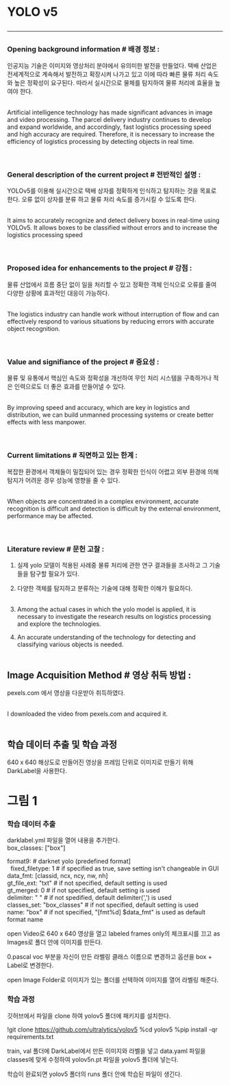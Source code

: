 # YOLO v5 <hr>
### Opening background information # 배경 정보 :
인공지능 기술은 이미지와 영상처리 분야에서 유의미한 발전을 만들었다.
택배 산업은 전세계적으로 계속해서 발전하고 확장시켜 나가고 있고 이에 따라 빠른 물류 처리 속도와 높은 정확성이 요구된다. 따라서 실시간으로 물체를 탐지하여 물류 처리에 효율을 높여야 한다. <br><br>

Artificial intelligence technology has made significant advances in image and video processing.
The parcel delivery industry continues to develop and expand worldwide, and accordingly, fast logistics processing speed and high accuracy are required. Therefore, it is necessary to increase the efficiency of logistics processing by detecting objects in real time. <br><br>
#
### General description of the current project # 전반적인 설명 :
YOLOv5를 이용해 실시간으로 택배 상자를 정확하게 인식하고 탐지하는 것을 목표로 한다. 오류 없이 상자를 분류 하고 물류 처리 속도를 증가시킬 수 있도록 한다. <br><br>

It aims to accurately recognize and detect delivery boxes in real-time using YOLOv5. It allows boxes to be classified without errors and to increase the logistics processing speed <br><br>
#
### Proposed idea for enhancements to the project # 강점 :
물류 산업에서 흐름 중단 없이 일을 처리할 수 있고 정확한 객체 인식으로 오류를 줄여 다양한 상황에 효과적인 대응이 가능하다. <br><br>

The logistics industry can handle work without interruption of flow and can effectively respond to various situations by reducing errors with accurate object recognition. <br><br>
#
### Value and signifiance of the project # 중요성 :
물류 및 유통에서 핵심인 속도와 정확성을 개선하여 무인 처리 시스템을 구축하거나 적은 인력으로도 더 좋은 효과를 만들어낼 수 있다. <br><br>

By improving speed and accuracy, which are key in logistics and distribution, we can build unmanned processing systems or create better effects with less manpower. <br><br>
#
### Current limitations # 직면하고 있는 한계 : 
복잡한 환경에서 객체들이 밀집되어 있는 경우 정확한 인식이 어렵고 외부 환경에 의해 탐지가 어려운 경우 성능에 영향을 줄 수 있다. <br><br>

When objects are concentrated in a complex environment, accurate recognition is difficult and detection is difficult by the external environment, performance may be affected. <br><br>
#
### Literature review # 문헌 고찰 : 
1. 실제 yolo 모델이 적용된 사례중 물류 처리에 관한 연구 결과들을 조사하고 그 기술들을 탐구할 필요가 있다.
2. 다양한 객체를 탐지하고 분류하는 기술에 대해 정확한 이해가 필요하다. <br><br>

1. Among the actual cases in which the yolo model is applied, it is necessary to investigate the research results on logistics processing and explore the technologies.
2. An accurate understanding of the technology for detecting and classifying various objects is needed. <br><br>

## Image Acquisition Method # 영상 취득 방법 :
pexels.com 에서 영상을 다운받아 취득하였다. <br><br>

I downloaded the video from pexels.com and acquired it.<br><br>

## 학습 데이터 추출 및 학습 과정
640 x 640 해상도로 만들어진 영상을 프레임 단위로 이미지로 만들기 위해 DarkLabel을 사용한다.
# 그림 1

### 학습 데이터 추출
darklabel.yml 파일을 열어 내용을 추가한다.<br>
box_classes: ["box"] <br>

format9:    # darknet yolo (predefined format] <br>
&nbsp;  fixed_filetype: 1                 # if specified as true, save setting isn't changeable in GUI <br>
  data_fmt: [classid, ncx, ncy, nw, nh] <br>
  gt_file_ext: "txt"                 # if not specified, default setting is used <br>
  gt_merged: 0                    # if not specified, default setting is used <br>
  delimiter: " "                     # if not spedified, default delimiter(',') is used <br>
  classes_set: "box_classes"     # if not specified, default setting is used <br>
  name: "box"           # if not specified, "[fmt%d] $data_fmt" is used as default format name <br>

open Video로 640 x 640 영상을 열고 labeled frames only의 체크표시를 끄고 as Images로 폴더 안에 이미지를 만든다.

0.pascal voc 부분을 자신이 만든 라벨링 클래스 이름으로 변경하고 옵션을 box + Label로 변경한다.

open Image Folder로 이미지가 있는 폴더를 선택하여 이미지를 열어 라벨링 해준다.

### 학습 과정
깃허브에서 파일을 clone 하여 yolov5 폴더에 패키지를 설치한다.

!git clone https://github.com/ultralytics/yolov5
%cd yolov5
%pip install -qr requirements.txt

train, val 폴더에 DarkLabel에서 만든 이미지와 라벨을 넣고 data.yaml 파일을 classes에 맞게 수정하여 yolov5n.pt 파일을 yolov5 폴더에 넣는다.

학습이 완료되면 yolov5 폴더의 runs 폴더 안에 학습된 파일이 생긴다.
